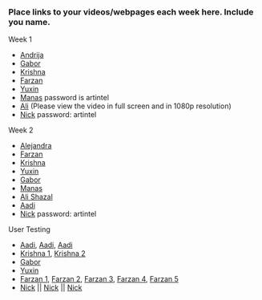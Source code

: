 ### Place links to your videos/webpages each week here. Include you name.
Week 1
* [Andrija](https://wordpress.com/post/theaestheticsofnarcissism.wordpress.com/1821)
* [Gabor](http://gaborcsapo.com/pages/blog.html)
* [Krishna](https://www.youtube.com/watch?v=rOP1vpiUS3s)
* [Farzan](https://youtu.be/FHSgf9exwaQ)
* [Yuxin](https://www.youtube.com/watch?v=Jods9SLXfd0)
* [Manas](https://vimeo.com/253150288) password is artintel
* [Ali](https://youtu.be/_6pwRYZwnII) (Please view the video in full screen and in 1080p resolution)
* [Nick](https://vimeo.com/254180235) password: artintel

Week 2
* [Alejandra](https://youtu.be/E-fPGA-tQAg) 
* [Farzan](https://www.youtube.com/watch?v=UKoKE9bTBCg)
* [Krishna](https://www.youtube.com/watch?v=LdYKmvN6Ezc&feature=youtu.be) 
* [Yuxin](https://www.youtube.com/watch?v=pzO9ZxKTuCQ)
* [Gabor](https://youtu.be/Dj45Ie0V8XE)
* [Manas](https://www.youtube.com/watch?v=QorA64NELZA&feature=youtu.be)
* [Ali Shazal](https://youtu.be/4xDPGTm_Mtw)
* [Aadi](https://youtu.be/SkvkfQPIkWU)
* [Nick](https://vimeo.com/254620592) password: artintel

User Testing
* [Aadi](https://youtu.be/zebaHpginQI), [Aadi](https://youtu.be/hMMofna8Z3g), [Aadi](https://youtu.be/jvUD_hfI7rI)
* [Krishna 1](https://youtu.be/SotKJlGLatc), [Krishna 2](https://youtu.be/RInJLYd5LOk)
* [Gabor](https://youtu.be/hhVAQLKRq88)
* [Yuxin](https://www.youtube.com/watch?v=zpOcNG5a1Rg)
* [Farzan 1](https://www.youtube.com/watch?v=KgQ6gdl2p10), [Farzan 2](https://www.youtube.com/watch?v=GZNP5Ut9flU), [Farzan 3](https://www.youtube.com/watch?v=CKDHWPN_OSk), [Farzan 4](https://www.youtube.com/watch?v=CKDHWPN_OSk), [Farzan 5](https://www.youtube.com/watch?v=bn0krdsw19s)
* [Nick](https://vimeo.com/256119543) || [Nick](https://vimeo.com/256119605) || [Nick](https://vimeo.com/256119647)
